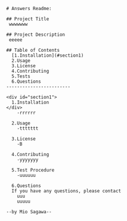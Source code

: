 
    # Answers Readme:

    ## Project Title
     wwwwwww

    ## Project Description
     eeeee

    ## Table of Contents
      [1.Installation](#section1)
      2.Usage
      3.License
      4.Contributing
      5.Tests
      6.Questions
    ------------------------

    <div id="section1">
      1.Installation
    </div>
        -rrrrrr

      2.Usage
        -ttttttt

      3.License
        -B

      4.Contributing
        -yyyyyyy

      5.Test Procedure
        -uuuuuu

      6.Questions
      If you have any questions, please contact
        uuu
        uuuuu

    --by Mio Sagawa--

    